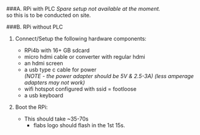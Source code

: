 ###A. RPi with PLC
<i>Spare setup not available at the moment.</i> <br/>
so this is to be conducted on site.

###B. RPi without PLC
1. Connect/Setup the following hardware components: 
 	- RPi4b with 16+ GB sdcard
 	- micro hdmi cable or converter with regular hdmi
 	- an hdmi screen
 	- a usb type c cable for power <br/> <i>(NOTE - the power adapter should be 5V & 2.5-3A) (less amperage adapters may not work)</i>
 	- wifi hotspot configured with ssid = footloose
 	- a usb keyboard

2. Boot the RPi:
	- This should take ~35-70s
		- flabs logo should flash in the 1st 15s.